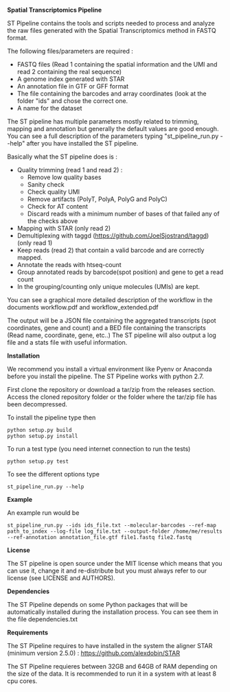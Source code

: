 **Spatial Transcriptomics Pipeline**

ST Pipeline contains the tools and scripts needed to process and analyze the raw files generated with the Spatial Transcriptomics method in FASTQ format. 

The following files/parameters are required :
- FASTQ files (Read 1 containing the spatial information and the UMI and read 2 containing the real sequence) 
- A genome index generated with STAR 
- An annotation file in GTF or GFF format
- The file containing the barcodes and array coordinates (look at the folder "ids" and chose the correct one. 
- A name for the dataset

The ST pipeline has multiple parameters mostly related to trimming, mapping and annotation but generally the default values are good enough. You can see a full description of the parameters typing "st_pipeline_run.py --help" after you have installed the ST pipeline.

Basically what the ST pipeline does is :
- Quality trimming (read 1 and read 2) :
	- Remove low quality bases
	- Sanity check
	- Check quality UMI
	- Remove artifacts (PolyT, PolyA, PolyG and PolyC)
	- Check for AT content
	- Discard reads with a minimum number of bases of that failed any of the checks above
- Mapping with STAR (only read 2)
- Demultiplexing with taggd (https://github.com/JoelSjostrand/taggd) (only read 1)
- Keep reads (read 2) that contain a valid barcode and are correctly mapped. 
- Annotate the reads with htseq-count
- Group annotated reads by barcode(spot position) and gene to get a read count
- In the grouping/counting only unique molecules (UMIs) are kept. 

You can see a graphical more detailed description of the workflow in the documents workflow.pdf and workflow_extended.pdf

The output will be a JSON file containing
the aggregated transcripts (spot coordinates, gene and count) and a BED file containing the transcripts (Read name, coordinate, gene, etc..)
The ST pipeline will also output a log file and a stats file with useful information.

**Installation**

We recommend you install a virtual environment like Pyenv or Anaconda before you install the pipeline. 
The ST Pipeline works with python 2.7.

First clone the repository or download a tar/zip from the releases section. 
Access the cloned repository folder or the folder where the tar/zip file has been decompressed. 

To install the pipeline type then

    python setup.py build
    python setup.py install

To run a test type (you need internet connection to run the tests)

    python setup.py test

To see the different options type 

    st_pipeline_run.py --help
    
**Example**

An example run would be

	st_pipeline_run.py --ids ids_file.txt --molecular-barcodes --ref-map path_to_index --log-file log_file.txt --output-folder /home/me/results --ref-annotation annotation_file.gtf file1.fastq file2.fastq 

**License**

The ST pipeline is open source under the MIT license which means that you can use it, change it and re-distribute but you must always refer to our license (see LICENSE and AUTHORS).

**Dependencies** 

The ST Pipeline depends on some Python packages that will
be automatically installed during the installation process. 
You can see them in the file dependencies.txt

**Requirements**

The ST Pipeline requires to have installed
in the system the aligner STAR (minimum version 2.5.0) :
https://github.com/alexdobin/STAR

The ST Pipeline requieres between
32GB and 64GB of RAM depending
on the size of the data. 
It is recommended to run it
in a system with at least 8 cpu cores. 

